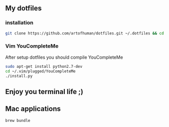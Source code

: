 ## My dotfiles

### installation

```sh
git clone https://github.com/artofhuman/dotfiles.git ~/.dotfiles && cd ~/.dotfiles && script/bootstrap
```

### Vim YouCompleteMe

After setup dotfiles you should compile YouCompleteMe

``` sh
sudo apt-get install python2.7-dev
cd ~/.vim/plugged/YouCompleteMe
./install.py
```

## Enjoy you terminal life ;)


## Mac applications

```sh
brew bundle
```
